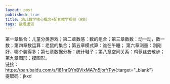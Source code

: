```yaml
---
layout: post
published: true
title: 幼儿数学核心概念+配套教学视频（9集）
tags: 数理逻辑
---
```

第一章集合：儿童分类游戏；第二章数感：数的组合；第三章数数：动一动，数一数；第四章数运算：老鼠的集合；第五章模式算：谁在午睡；
第六章测量：刚刚好、哪个装得多；第七章数据分析：统计鞋子；第八章空间关系：鸡萝丝去散步；第九章图形：摸图形。 <br>
链接：<https://pan.baidu.com/s/181nrQYnBVixMA7n5jbrYPw>{:target="_blank"}  <br>
提取码：jkxd
